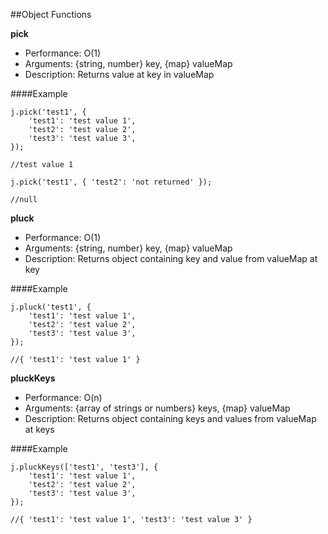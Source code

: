 ##Object Functions


**pick**

- Performance: O(1)
- Arguments: {string, number} key, {map} valueMap
- Description: Returns value at key in valueMap


####Example



    j.pick('test1', {
        'test1': 'test value 1',
        'test2': 'test value 2',
        'test3': 'test value 3',
    });

    //test value 1

    j.pick('test1', { 'test2': 'not returned' });

    //null




**pluck**

- Performance: O(1)
- Arguments: {string, number} key, {map} valueMap
- Description: Returns object containing key and value from valueMap at key


####Example



    j.pluck('test1', {
        'test1': 'test value 1',
        'test2': 'test value 2',
        'test3': 'test value 3',
    });

    //{ 'test1': 'test value 1' }




**pluckKeys**

- Performance: O(n)
- Arguments: {array of strings or numbers} keys, {map} valueMap
- Description: Returns object containing keys and values from valueMap at keys


####Example



    j.pluckKeys(['test1', 'test3'], {
        'test1': 'test value 1',
        'test2': 'test value 2',
        'test3': 'test value 3',
    });

    //{ 'test1': 'test value 1', 'test3': 'test value 3' }


